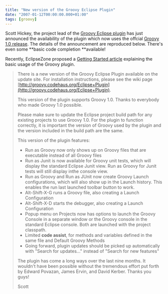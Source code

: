 ```yaml
---
title: "New version of the Groovy Eclipse Plugin"
date: "2007-01-12T00:00:00.000+01:00"
tags: [groovy]
---
```


Scott Hickey, the project lead of the [Groovy Eclipse plugin](http://groovy.codehaus.org/Eclipse+Plugin) has just announced the availability of the plugin which now uses the offcial [Groovy 1.0 release](http://glaforge.free.fr/weblog/index.php?itemid=200). The details of the announcement are reproduced below. There's even some **basic code completion **available!

Recently, EclipseZone proposed a [Getting Started article](http://www.eclipsezone.com/eclipse/forums/t88129.rhtml) explaining the basic usage of the Groovy plugin.

> There is a new version of the Groovy Eclipse Plugin available on the update site. For installation instructions, please see the wiki page [http://groovy.codehaus.org/Eclipse+Plugin](http://groovy.codehaus.org/Eclipse+Plugin).
> 
> This version of the plugin supports Groovy 1.0. Thanks to everybody who made Groovy 1.0 possible.
> 
> Please make sure to update the Eclipse project build path for any existing projects to use Groovy 1.0. For the plugin to function correctly, it is important the version of Groovy used by the plugin and the version included in the build path are the same.
> 
> This version of the plugin features:
> 
> *   Run as Groovy now only shows up on Groovy files that are executable instead of all Groovy files
> *   Run as Junit is now available for Groovy unit tests, which will display the standard Eclipse Junit view. Run as Groovy for Junit tests will still display inthe console view.
> *   Run as Groovy and Run as JUnit now create Groovy Launch configurations, which will also show up in the Launch history. This enables the run last launched toolbar button to work.
> *   Alt-Shift-X-G runs a Groovy file, also creating a Launch Configuration
> *   Alt-Shift-X-D starts the debugger, also creating a Launch Configuration
> *   Popup menu on Projects now has options to launch the Groovy Console in a separate window or the Groovy console in the standard Eclipse console. Both are launched with the project classpath.
> *   Limited **code assist**, for methods and variables defined in the same file and Default Groovy Methods
> *   Going forward, plugin updates should be picked up automatically with "Search for updates..." instead of "Search for new features"
> 
> The plugin has come a long ways over the last nine months. It wouldn't have been possible without the tremendous effort put forth by Edward Povazan, James Ervin, and David Kerber. Thanks you guys!
> 
> Scott